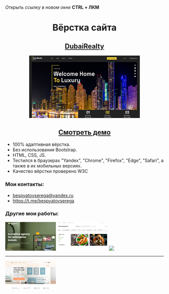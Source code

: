 *Открыть ссылку в новом окне* __CTRL + ЛКМ__

<h1 align="center">Вёрстка сайта</h1>
<h2 align="center"><a href="https://sergeybespyatov.github.io/demo-4/" target="_blank">DubaiRealty</a></h2>
<p align="center"><img align="ctnter" width="70%" src="https://github.com/sergeybespyatov/demo-4/blob/main/screenshot.jpg"></p>
<h2 align="center"><a href="https://sergeybespyatov.github.io/demo-4/" target="_blank">Смотреть демо</a></h2>

- 100% адаптивная вёрстка.
- Без использования Bootstrap.
- HTML, CSS, JS.
- Тестился в браузерах "Yandex", "Chrome", "Firefox", "Edge", "Safari", а также в их мобильных версиях.
- Качество вёрстки проверено W3C

### Мои контакты:

- bespyatovserega@yandex.ru
- https://t.me/bespyatovserega

### Другие мои работы:

<a href="https://github.com/sergeybespyatov/demo-2"><img width="32%" src="https://github.com/sergeybespyatov/demo-2/blob/main/screenshot.jpg"/></a>
<a href="https://github.com/sergeybespyatov/demo-3"><img width="32%" src="https://github.com/sergeybespyatov/demo-3/blob/main/screenshot.jpg"/></a>
<a href="https://github.com/sergeybespyatov/demo-1"><img width="32%" src="https://github.com/sergeybespyatov/demo-1/blob/main/screenshot.jpg"/></a>
<hr>
<a href="https://github.com/sergeybespyatov/demo-5"><img width="32%" src="https://github.com/sergeybespyatov/demo-5/blob/main/screenshot.jpg"/></a>

